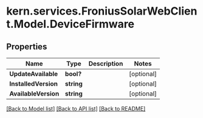 # kern.services.FroniusSolarWebClient.Model.DeviceFirmware

## Properties

Name | Type | Description | Notes
------------ | ------------- | ------------- | -------------
**UpdateAvailable** | **bool?** |  | [optional] 
**InstalledVersion** | **string** |  | [optional] 
**AvailableVersion** | **string** |  | [optional] 

[[Back to Model list]](../README.md#documentation-for-models) [[Back to API list]](../README.md#documentation-for-api-endpoints) [[Back to README]](../README.md)

